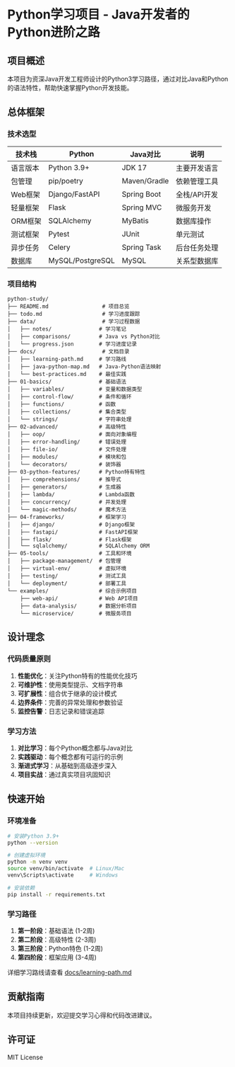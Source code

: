 # Python学习项目 - Java开发者的Python进阶之路

## 项目概述

本项目为资深Java开发工程师设计的Python3学习路径，通过对比Java和Python的语法特性，帮助快速掌握Python开发技能。

## 总体框架

### 技术选型

| 技术栈 | Python | Java对比 | 说明 |
|--------|--------|----------|------|
| 语言版本 | Python 3.9+ | JDK 17 | 主要开发语言 |
| 包管理 | pip/poetry | Maven/Gradle | 依赖管理工具 |
| Web框架 | Django/FastAPI | Spring Boot | 全栈/API开发 |
| 轻量框架 | Flask | Spring MVC | 微服务开发 |
| ORM框架 | SQLAlchemy | MyBatis | 数据库操作 |
| 测试框架 | Pytest | JUnit | 单元测试 |
| 异步任务 | Celery | Spring Task | 后台任务处理 |
| 数据库 | MySQL/PostgreSQL | MySQL | 关系型数据库 |

### 项目结构

```
python-study/
├── README.md                 # 项目总览
├── todo.md                   # 学习进度跟踪
├── data/                     # 学习过程数据
│   ├── notes/               # 学习笔记
│   ├── comparisons/         # Java vs Python对比
│   └── progress.json        # 学习进度记录
├── docs/                     # 文档目录
│   ├── learning-path.md     # 学习路线
│   ├── java-python-map.md   # Java-Python语法映射
│   └── best-practices.md    # 最佳实践
├── 01-basics/               # 基础语法
│   ├── variables/           # 变量和数据类型
│   ├── control-flow/        # 条件和循环
│   ├── functions/           # 函数
│   ├── collections/         # 集合类型
│   └── strings/             # 字符串处理
├── 02-advanced/             # 高级特性
│   ├── oop/                 # 面向对象编程
│   ├── error-handling/      # 错误处理
│   ├── file-io/             # 文件处理
│   ├── modules/             # 模块和包
│   └── decorators/          # 装饰器
├── 03-python-features/      # Python特有特性
│   ├── comprehensions/      # 推导式
│   ├── generators/          # 生成器
│   ├── lambda/              # Lambda函数
│   ├── concurrency/         # 并发处理
│   └── magic-methods/       # 魔术方法
├── 04-frameworks/           # 框架学习
│   ├── django/              # Django框架
│   ├── fastapi/             # FastAPI框架
│   ├── flask/               # Flask框架
│   └── sqlalchemy/          # SQLAlchemy ORM
├── 05-tools/                # 工具和环境
│   ├── package-management/  # 包管理
│   ├── virtual-env/         # 虚拟环境
│   ├── testing/             # 测试工具
│   └── deployment/          # 部署工具
└── examples/                # 综合示例项目
    ├── web-api/             # Web API项目
    ├── data-analysis/       # 数据分析项目
    └── microservice/        # 微服务项目
```

## 设计理念

### 代码质量原则

1. **性能优化**：关注Python特有的性能优化技巧
2. **可维护性**：使用类型提示、文档字符串
3. **可扩展性**：组合优于继承的设计模式
4. **边界条件**：完善的异常处理和参数验证
5. **监控告警**：日志记录和错误追踪

### 学习方法

1. **对比学习**：每个Python概念都与Java对比
2. **实践驱动**：每个概念都有可运行的示例
3. **渐进式学习**：从基础到高级逐步深入
4. **项目实战**：通过真实项目巩固知识

## 快速开始

### 环境准备

```bash
# 安装Python 3.9+
python --version

# 创建虚拟环境
python -m venv venv
source venv/bin/activate  # Linux/Mac
venv\Scripts\activate     # Windows

# 安装依赖
pip install -r requirements.txt
```

### 学习路径

1. **第一阶段**：基础语法 (1-2周)
2. **第二阶段**：高级特性 (2-3周)  
3. **第三阶段**：Python特色 (1-2周)
4. **第四阶段**：框架应用 (3-4周)

详细学习路线请查看 [docs/learning-path.md](docs/learning-path.md)

## 贡献指南

本项目持续更新，欢迎提交学习心得和代码改进建议。

## 许可证

MIT License
